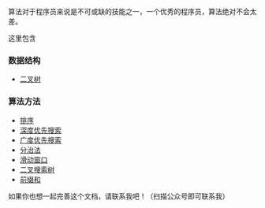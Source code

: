 算法对于程序员来说是不可或缺的技能之一，一个优秀的程序员，算法绝对不会太差。

这里包含

### 数据结构

* [二叉树](datastruct/bTree.md)

### 算法方法

* [排序](method/sort.md)
* [深度优先搜索](method/dfs.md)
* [广度优先搜索](method/bfs.md)
* [分治法](method/dac.md)
* [滑动窗口](method/window.md)
* [二叉搜索树](method/bst.md)
* [前缀和](method/ps.md)

[//]: # (### 力扣)

[//]: # ()
[//]: # (- 2022-07-13 [735、行星碰撞]&#40;leetcode/735行星碰撞_readme.md&#41;)

[//]: # (- 2022-07-15 [558、四叉树交集]&#40;leetcode/558四叉树交集_readme.md&#41;)

[//]: # (- 2022-07-16 [剑指 Offer II 041、滑动窗口的平均值]&#40;leetcode/剑指OfferII041滑动窗口的平均值_read.md&#41;)

[//]: # (- 2022-07-17 [565、数组嵌套]&#40;leetcode/565数组嵌套_readme.md&#41;)

[//]: # (- 2022-07-20 [1260、二维网格迁移]&#40;leetcode/1260二维网格迁移_readme.md&#41;)

[//]: # (- 2022-07-21 [814、二叉树剪枝]&#40;../leetcode/814二叉树剪枝_readme.md&#41;)

如果你也想一起完善这个文档，请联系我吧！（扫描公众号即可联系我）